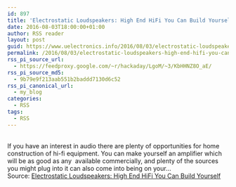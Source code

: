 ```yaml
---
id: 897
title: 'Electrostatic Loudspeakers: High End HiFi You Can Build Yourself'
date: 2016-08-03T18:00:00+01:00
author: RSS reader
layout: post
guid: https://www.uelectronics.info/2016/08/03/electrostatic-loudspeakers-high-end-hifi-you-can-build-yourself/
permalink: /2016/08/03/electrostatic-loudspeakers-high-end-hifi-you-can-build-yourself/
rss_pi_source_url:
  - https://feedproxy.google.com/~r/hackaday/LgoM/~3/KbHHNZ8O_aE/
rss_pi_source_md5:
  - 9b79e9f213aab551b2baddd7130d6c52
rss_pi_canonical_url:
  - my_blog
categories:
  - RSS
tags:
  - RSS
---
```

&#013;  
If you have an interest in audio there are plenty of opportunities for home construction of hi-fi equipment. You can make yourself an amplifier which will be as good as any  available commercially, and plenty of the sources you might plug into it can also come into being on your…&#013;  
Source: <a href="https://feedproxy.google.com/~r/hackaday/LgoM/~3/KbHHNZ8O_aE/" target="_blank">Electrostatic Loudspeakers: High End HiFi You Can Build Yourself</a>